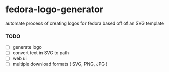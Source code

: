 # fedora-logo-generator
automate process of creating logos for fedora based off of an SVG template

### TODO

- [ ] generate logo
- [ ] convert text in SVG to path
- [ ] web ui
- [ ] multiple download formats ( SVG, PNG, JPG )
